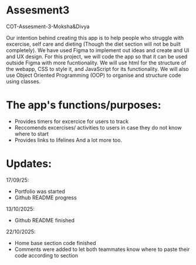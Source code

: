 # Assesment3
COT-Assesment-3-Moksha&amp;Divya

Our intention behind creating this app is to help people who struggle with excercise, self care and dieting (Though the diet section will not be built completely). We have used Figma to implement out ideas and create and UI and UX design. For this project, we will code the app so that it can be used outside Figma with more fucntionality. We will use html for the structure of the webapp, CSS to style it, and JavaScript for its functionality. We will also use Object Oriented Programming (OOP) to organise and structure code using classes. 
# The app's functions/purposes:
  - Provides timers for excercice for users to track
  - Reccomends excercises/ activities to users in case they do not know where to start
  - Provides links to lifelines
And a lot more too.

# Updates:
17/09/25:
  - Portfolio was started
  - Github README progress

13/10/2025:
  - Github README finished

22/10/2025:
  - Home base section code finished
  - Comments were added to let both teammates know where to paste their code according to section
